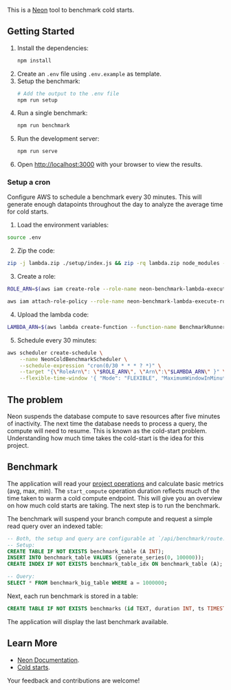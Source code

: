 This is a [Neon](http://neon.tech) tool to benchmark cold starts.

## Getting Started

1. Install the dependencies:
    ```bash
    npm install
    ```
2. Create an `.env` file using `.env.example` as template.
3. Setup the benchmark:
    ```bash
    # Add the output to the .env file
    npm run setup
    ```
4. Run a single benchmark:
    ```bash
    npm run benchmark
    ```
5. Run the development server:
    ```bash
    npm run serve
    ```
6. Open [http://localhost:3000](http://localhost:3000) with your browser to view the results. 

### Setup a cron

Configure AWS to schedule a benchmark every 30 minutes. This will generate enough datapoints throughout the day to analyze the average time for cold starts.

1. Load the environment variables:
```bash
source .env
```
2. Zip the code:
```bash
zip -j lambda.zip ./setup/index.js && zip -rq lambda.zip node_modules -x "*next*" -x "*.ts" -x "*chartjs*"
```
3. Create a role:
```bash
ROLE_ARN=$(aws iam create-role --role-name neon-benchmark-lambda-execute-role --assume-role-policy-document file://setup/trust-policy.json --query 'Role.Arn' --output text)

aws iam attach-role-policy --role-name neon-benchmark-lambda-execute-role --policy-arn arn:aws:iam::aws:policy/service-role/AWSLambdaBasicExecutionRole
```
4. Upload the lambda code:
```bash
LAMBDA_ARN=$(aws lambda create-function --function-name BenchmarkRunner --runtime nodejs20.x --role $ROLE_ARN --handler index.handler --timeout 120 --zip-file fileb://lambda.zip --query 'FunctionArn' --output text --environment Variables={API_KEY=$API_KEY})
```
5. Schedule every 30 minutes:
```bash
aws scheduler create-schedule \
    --name NeonColdBenchmarkScheduler \
    --schedule-expression "cron(0/30 * * * ? *)" \
    --target "{\"RoleArn\": \"$ROLE_ARN\", \"Arn\":\"$LAMBDA_ARN\" }" \
    --flexible-time-window '{ "Mode": "FLEXIBLE", "MaximumWindowInMinutes": 15}'
```

## The problem
Neon suspends the database compute to save resources after five minutes of inactivity. The next time the database needs to process a query, the compute will need to resume. This is known as the cold-start problem. Understanding how much time takes the cold-start is the idea for this project.

## Benchmark

The application will read your [project operations](https://neon.tech/docs/manage/operations) and calculate basic metrics (avg, max, min). The `start_compute` operation duration reflects much of the time taken to warm a cold compute endpoint. This will give you an overview on how much cold starts are taking. The next step is to run the benchmark.

The benchmark will suspend your branch compute and request a simple read query over an indexed table:

```sql
-- Both, the setup and query are configurable at `/api/benchmark/route.ts`
-- Setup:
CREATE TABLE IF NOT EXISTS benchmark_table (A INT);
INSERT INTO benchmark_table VALUES (generate_series(0, 100000));
CREATE INDEX IF NOT EXISTS benchmark_table_idx ON benchmark_table (A);

-- Query:
SELECT * FROM benchmark_big_table WHERE a = 1000000;
```

Next, each run benchmark is stored in a table:

```sql
CREATE TABLE IF NOT EXISTS benchmarks (id TEXT, duration INT, ts TIMESTAMP);
```

The application will display the last benchmark available.

## Learn More

- [Neon Documentation](https://neon.tech/docs/introduction).
- [Cold starts](https://neon.tech/blog/cold-starts-just-got-hot).

Your feedback and contributions are welcome!